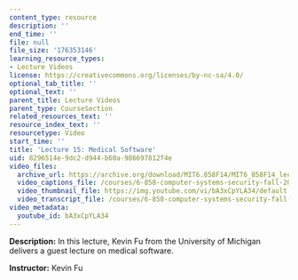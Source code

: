 ```yaml
---
content_type: resource
description: ''
end_time: ''
file: null
file_size: '176353146'
learning_resource_types:
- Lecture Videos
license: https://creativecommons.org/licenses/by-nc-sa/4.0/
optional_tab_title: ''
optional_text: ''
parent_title: Lecture Videos
parent_type: CourseSection
related_resources_text: ''
resource_index_text: ''
resourcetype: Video
start_time: ''
title: 'Lecture 15: Medical Software'
uid: 8296514e-9dc2-d944-b60a-986697812f4e
video_files:
  archive_url: https://archive.org/download/MIT6.858F14/MIT6_858F14_lec15_300k.mp4
  video_captions_file: /courses/6-858-computer-systems-security-fall-2014/791962101c6f5781b3e31e7a15850e48_bA3xCpYLA34.vtt
  video_thumbnail_file: https://img.youtube.com/vi/bA3xCpYLA34/default.jpg
  video_transcript_file: /courses/6-858-computer-systems-security-fall-2014/61a6c1fe0dd77b7d61acb587fadd2083_bA3xCpYLA34.pdf
video_metadata:
  youtube_id: bA3xCpYLA34
---
```


**Description:** In this lecture, Kevin Fu from the University of Michigan delivers a guest lecture on medical software.

**Instructor:** Kevin Fu

